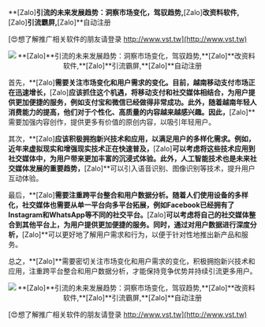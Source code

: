 **[Zalo]**引流的未来发展趋势：洞察市场变化，驾驭趋势,**[Zalo]**改资料软件,**[Zalo]**引流霸屏,**[Zalo]**自动注册

[😍想了解推广相关软件的朋友请登录 http://www.vst.tw](http://www.vst.tw)

 <center><img src="https://vst.tw/MP4/tuiguang/png/6.png" alt="**[Zalo]**引流的未来发展趋势：洞察市场变化，驾驭趋势,**[Zalo]**改资料软件,**[Zalo]**引流霸屏,**[Zalo]**自动注册"></center>

首先，**[Zalo]**需要关注市场变化和用户需求的变化。目前，越南移动支付市场正在迅速增长，**[Zalo]**应该抓住这个机遇，将移动支付和社交媒体相结合，为用户提供更加便捷的服务，例如支付宝和微信已经做得非常成功。此外，随着越南年轻人消费能力的提高，他们对于个性化、高质量的内容越来越感兴趣。因此，**[Zalo]**需要加强内容创作，提供更多有价值的原创内容，以吸引年轻用户。

其次，**[Zalo]**应该积极拥抱新兴技术和应用，以满足用户的多样化需求。例如，近年来虚拟现实和增强现实技术正在快速普及，**[Zalo]**可以考虑将这些技术应用到社交媒体中，为用户带来更加丰富的沉浸式体验。此外，人工智能技术也是未来社交媒体发展的重要趋势，**[Zalo]**可以引入语音识别、图像识别等技术，提升用户互动体验。

最后，**[Zalo]**需要注重跨平台整合和用户数据分析。随着人们使用设备的多样化，社交媒体也需要从单一平台向多平台拓展，例如Facebook已经拥有了Instagram和WhatsApp等不同的社交平台。**[Zalo]**可以考虑将自己的社交媒体整合到其他平台上，为用户提供更加便捷的服务。同时，通过对用户数据进行深度分析，**[Zalo]**可以更好地了解用户需求和行为，以便于针对性地推出新产品和服务。

总之，**[Zalo]**需要密切关注市场变化和用户需求的变化，积极拥抱新兴技术和应用，注重跨平台整合和用户数据分析，才能保持竞争优势并持续引流更多用户。

 <center><img src="https://vst.tw/MP4/tuiguang/png/6.png" alt="**[Zalo]**引流的未来发展趋势：洞察市场变化，驾驭趋势,**[Zalo]**改资料软件,**[Zalo]**引流霸屏,**[Zalo]**自动注册"></center>

[😍想了解推广相关软件的朋友请登录 http://www.vst.tw](http://www.vst.tw)



